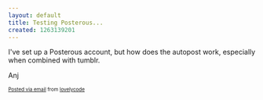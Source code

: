 ```yaml
---
layout: default
title: Testing Posterous...
created: 1263139201
---
```

<div class='posterous_autopost'>I've set up a Posterous account, but how does the autopost work, especially when combined with tumblr. <p /> Anj      <p style="font-size: 10px;">  <a href="http://posterous.com">Posted via email</a>   from <a href="http://lovelycode.posterous.com/testing-posterous-1229">lovelycode</a>  </p>  </div>
